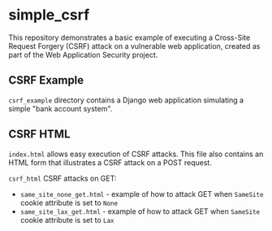 # simple_csrf

This repository demonstrates a basic example of executing a Cross-Site Request Forgery (CSRF) attack on a vulnerable web application, created as part of the Web Application Security project.

## CSRF Example
`csrf_example` directory contains a Django web application simulating a simple "bank account system".

## CSRF HTML

`index.html` allows easy execution of CSRF attacks. This file also contains an HTML form that illustrates a CSRF attack on a POST request.

`csrf_html` CSRF attacks on GET: 

* `same_site_none_get.html` - example of how to attack GET when `SameSite` cookie attribute is set to `None`
* `same_site_lax_get.html` - example of how to attack GET when `SameSite` cookie attribute is set to `Lax`

